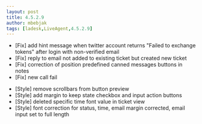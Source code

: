 ```yaml
---
layout: post
title: 4.5.2.9
author: mbebjak
tags: [ladesk,LiveAgent,4.5.2.9]
---
```

- [Fix] add hint message when twitter account returns "Failed to exchange tokens" after login with non-verified email
- [Fix] reply to email not added to existing ticket but created new ticket
- [Fix] correction of position predefined canned messages buttons in notes
- [Fix] new call fail

<!--more--> 

- [Style] remove scrollbars from button preview
- [Style] add margin to keep state checkbox and input action buttons
- [Style] deleted specific time font value in ticket view
- [Style] font correction for status, time, email margin corrected, email input set to full length
